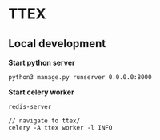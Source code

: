 # TTEX

## Local development

**Start python server**

```
python3 manage.py runserver 0.0.0.0:8000
```

**Start celery worker**

```
redis-server

// navigate to ttex/
celery -A ttex worker -l INFO
```
